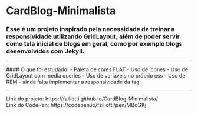 # CardBlog-Minimalista
### Esse é um projeto inspirado pela necessidade de treinar a responsividade utilizando GridLayout, além de poder servir como tela inicial de blogs em geral, como por exemplo blogs desenvolvidos com Jekyll.
<hr>
#### O que foi estudado:
- Paleta de cores FLAT
- Uso de ícones
- Uso de GridLayout com media queries
- Uso de variáveis no próprio css
- Uso de REM - ainda falta implementar a responsividade da tag <html>
<hr>
Link do projeto: https://fziliotti.github.io/CardBlog-Minimalista/ <br>
Link do CodePen: https://codepen.io/fziliotti/pen/MBqGKj

